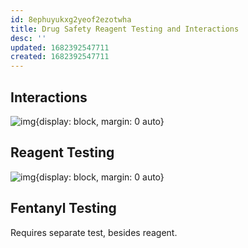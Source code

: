 ```yaml
---
id: 8ephuyukxg2yeof2ezotwha
title: Drug Safety Reagent Testing and Interactions
desc: ''
updated: 1682392547711
created: 1682392547711
---
```


## Interactions
![img](/assets/images/Screenshot_2023-04-24_at_8.16.54_PM.png){display: block, margin: 0 auto}

## Reagent Testing
![img](/assets/images/Screenshot_2023-04-24_at_8.15.20_PM.png){display: block, margin: 0 auto}

## Fentanyl Testing
Requires separate test, besides reagent. 